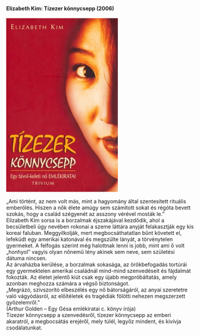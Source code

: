 #### <a name="id_1513">Elizabeth Kim: Tízezer könnycsepp (2006)</a>
<img src="https://github.com/BercziSandor/calibre_lib/raw/main/Elizabeth%20Kim/Tizezer%20konnycsepp%20%281513%29/cover.jpg" alt="cover" width="300"/>

<div>
<p>„Ami ​történt, az nem volt más, mint a hagyomány által szentesített rituális emberölés. Hiszen a nők élete amúgy sem számított sokat és régóta bevett szokás, hogy a család szégyenét az asszony vérével mosták le.”<br>Elizabeth Kim sorsa is a borzalmak éjszakájával kezdődik, ahol a becsületbeli ügy nevében rokonai a szeme láttára anyját felakasztják egy kis koreai faluban. Meggyilkolják, mert megbocsáthatatlan bűnt követett el, lefeküdt egy amerikai katonával és megszülte lányát, a törvénytelen gyermeket. A felfogás szerint még halottnak lenni is jobb, mint ami ő volt „honhyol” vagyis olyan nőnemű lény akinek sem neve, sem születési dátuma nincsen.<br>Az árvaházba kerülése, a borzalmak sokasága, az örökbefogadás tortúrái egy gyermektelen amerikai családnál mind-mind szenvedéseit és fájdalmát fokozták. Az életet jelentő kiút csak egy újabb megpróbáltatás, amely azonban meghozza számára a végső biztonságot.<br>„Megrázó, szívszorító elbeszélés egy nő bátorságáról, az anyai szeretetre való vágyódásról, az előítéletek és tragédiák fölötti nehezen megszerzett győzelemről.”<br>(Arthur Golden – Egy Gésa emlékiratai c. könyv írója)<br>Tízezer könnycsepp a szenvedésről, tízezer könnycsepp az emberi akaratról, a megbocsátás erejéről, mely túlél, legyőz mindent, és kivívja csodálatunkat.</p></div>

